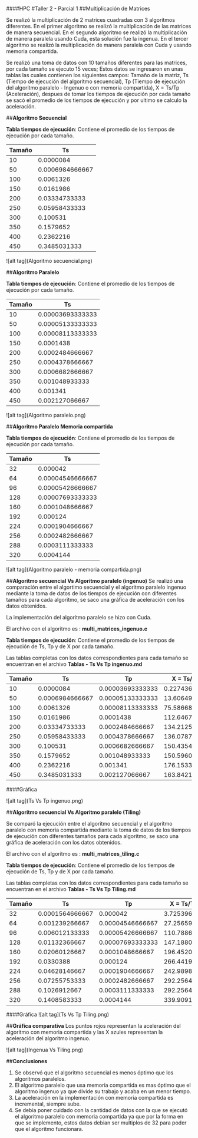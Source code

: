 ####HPC
#Taller 2 - Parcial 1
##Multiplicación de Matrices

Se realizó la multiplicación de 2 matrices cuadradas con 3 algoritmos diferentes. En el primer algoritmo se realizó la multiplicación de las matrices de manera secuencial. En el segundo algoritmo se realizó la multiplicación de manera paralela usando Cuda, esta solución fue la ingenua. En el tercer algoritmo se realizó la multiplicación de manera paralela con Cuda y usando memoria compartida.

Se realizó una toma de datos con 10 tamaños diferentes para las matrices, por cada tamaño se ejecuto 15 veces; Estos datos se ingresaron en unas tablas las cuales contienen los siguientes campos: Tamaño de la matriz, Ts (Tiempo de ejecución del algoritmo secuencial), Tp (Tiempo de ejecución del algoritmo paralelo - Ingenuo o con memoria compartida), X = Ts/Tp (Aceleración), despues de tomar los tiempos de ejecución por cada tamaño se sacó el promedio de los tiempos de ejecución y por ultimo se calculo la aceleración.

##**Algoritmo Secuencial**

**Tabla tiempos de ejecución**: Contiene el promedio de los tiempos de ejecución por cada tamaño.

Tamaño | Ts
-------|----
10|	0.0000084
50|	0.0006984666667
100|	0.0061326
150|	0.0161986
200|	0.03334733333
250|	0.05958433333
300|	0.100531
350|	0.1579652
400|	0.2362216
450|	0.3485031333

![alt tag](Algoritmo secuencial.png)

##**Algoritmo Paralelo**

**Tabla tiempos de ejecución**: Contiene el promedio de los tiempos de ejecución por cada tamaño.

Tamaño | Ts
-------|----
10|	0.00003693333333
50|	0.00005133333333
100|	0.00008113333333
150	|0.0001438
200|	0.0002484666667
250|	0.0004378666667
300|	0.0006682666667
350|	0.001048933333
400|	0.001341
450|	0.002127066667

![alt tag](Algoritmo paralelo.png)

##**Algoritmo Paralelo Memoria compartida**

**Tabla tiempos de ejecución**: Contiene el promedio de los tiempos de ejecución por cada tamaño.

Tamaño | Ts
-------|----
32|	0.000042
64|	0.00004546666667
96|	0.00005426666667
128|	0.00007693333333
160|	0.0001048666667
192|	0.000124
224|	0.0001904666667
256|	0.0002482666667
288|	0.0003111333333
320|	0.0004144

![alt tag](Algoritmo paralelo - memoria compartida.png)

##**Algoritmo secuencial Vs Algoritmo paralelo (ingenuo)**
Se realizó una comparación entre el algortimo secuencial y el algoritmo paralelo ingenuo mediante la toma de datos de los tiempos de ejecución con diferentes tamaños para cada algoritmo, se saco una gráfica de aceleración con los datos obtenidos.

La implementación del algoritmo paralelo se hizo con Cuda.

El archivo con el algoritmo es : **multi_matrices_ingenuo.c**

**Tabla tiempos de ejecución**: Contiene el promedio de los tiempos de ejecución de Ts, Tp y de X por cada tamaño.

Las tablas completas con los datos correspondientes para cada tamaño se encuentran en el archivo **Tablas - Ts Vs Tp ingenuo.md**

Tamaño | Ts | Tp | X = Ts/Tp
-------|----|----|-----------
10|	0.0000084|0.00003693333333|0.2274368231
50|	0.0006984666667|0.00005133333333|13.60649351
100|	0.0061326|0.00008113333333|75.58668858
150	|0.0161986|0.0001438|112.6467316
200|	0.03334733333|0.0002484666667|134.2125034
250|	0.05958433333|0.0004378666667|136.078715
300|	0.100531|0.0006682666667|150.4354549
350|	0.1579652|0.001048933333|150.5960341
400|	0.2362216|0.001341|176.1533184
450|	0.3485031333|0.002127066667|163.84213

####Gráfica

![alt tag](Ts Vs Tp ingenuo.png)


##**Algoritmo secuencial Vs Algoritmo paralelo (Tiling)**

Se comparó la ejecución entre el algoritmo secuencial y el algoritmo paralelo con memoria compartida mediante la toma de datos de los tiempos de ejecución con diferentes tamaños para cada algoritmo, se saco una gráfica de aceleración con los datos obtenidos.

El archivo con el algoritmo es : **multi_matrices_tiling.c**

**Tabla tiempos de ejecución**: Contiene el promedio de los tiempos de ejecución de Ts, Tp y de X por cada tamaño.

Las tablas completas con los datos correspondientes para cada tamaño se encuentran en el archivo **Tablas - Ts Vs Tp Tiling.md**


Tamaño | Ts | Tp | X = Ts/Tp
-------|----|----|-----------
32|0.0001564666667 |	0.000042|3.725396825
64|0.001239266667 |	0.00004546666667|27.25659824
96|0.006012133333 |	0.00005426666667|110.7886978
128| 0.01132366667|	0.00007693333333|147.1880416
160|0.02060126667 |	0.0001048666667|196.4520025
192|0.0330388 |	0.000124|266.4419355
224|0.04628146667 |	0.0001904666667|242.9898495
256|0.07255753333 |	0.0002482666667|292.2564447
288|0.1026912667 |	0.0003111333333|292.2564447
320|0.1408583333 |	0.0004144|339.9091055

####Gráfica
![alt tag](Ts Vs Tp Tiling.png)

##**Gráfica comparativa**
Los puntos rojos representan la aceleración del algoritmo con memoria compartida y las X azules representan la aceleración del algoritmo ingenuo.

![alt tag](Ingenua Vs Tiling.png)

##**Conclusiones**

1. Se observó que el algoritmo secuencial es menos óptimo que los algoritmos paralelos.
2. El algoritmo paralelo que usa memoria compartida es mas óptimo que el algoritmo ingenuo ya que divide su trabajo y acaba en un menor tiempo.
3. La aceleración en la implementación con memoria compartida es incremental, siempre sube.
4. Se debia poner cuidado con la cantidad de datos con la que se ejecutó el algoritmo paralelo con memoria compartida ya que por la forma en que se implemento, estos datos debian ser multiplos de 32 para poder que el algoritmo funcionara.
